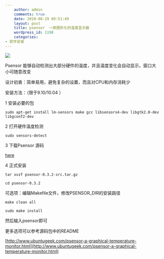 ```yaml
---
    author: admin
    comments: true
    date: 2010-08-29 09:51:49
    layout: post
    title: psensor  一款图形化的温度显示器
    wordpress_id: 1198
    categories:
- 软件安装
---
```


![](http://www.ubuntugeek.com/wp-content/uploads/2010/08/psensor-last.png)

Psensor 能够自动检测出大部分硬件的温度，并且温度变化会自动显示，窗口大小可随意改变

设计初衷：简单易用，避免复杂的设置，而且对CPU和内存消耗少

安装方法：（限于9.10/10.04 ）

1 安装必要的包

    sudo apt-get install lm-sensors make gcc libsensors4-dev libgtk2.0-dev libgconf2-dev

2 打开硬件温度检测

    sudo sensors-detect

3 下载Psensor 源码

[ here](http://wpitchoune.net/psensor/files/psensor-0.3.2-src.tar.gz)

4 正式安装

    tar xvzf psensor-0.3.2-src.tar.gz

    cd psensor-0.3.2

可选项：编辑Makefile文件，修改PSENSOR_DIR的安装路径

    make clean all

    sudo make install 

然后输入psensor即可

更多选项可以参考源码包中的README

[http://www.ubuntugeek.com/psensor-a-graphical-temperature-monitor.html](http://www.ubuntugeek.com/psensor-a-graphical-temperature-monitor.html)

